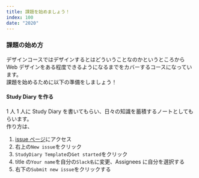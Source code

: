 ```yaml
---
title: 課題を始めましょう！
index: 100
date: "2020"
---
```


### 課題の始め方

デザインコースではデザインするとはどういうことなのかというところから Web デザインをある程度できるようになるまでをカバーするコースになっています。  
課題を始めるために以下の準備をしましょう！

#### Study Diary を作る

1 人 1 人に Study Diary を書いてもらい、日々の知識を蓄積するノートとしてもらいます。  
作り方は、

1. [issue ページ](https://github.com/shinonome-inc/design-basic/issues)にアクセス
2. 右上の`New issue`をクリック
3. `StudyDiary Template`の`Get started`をクリック
4. title の`Your name`を自分の`Slack名`に変更、Assignees に自分を選択する
5. 右下の`Submit new issue`をクリックする
